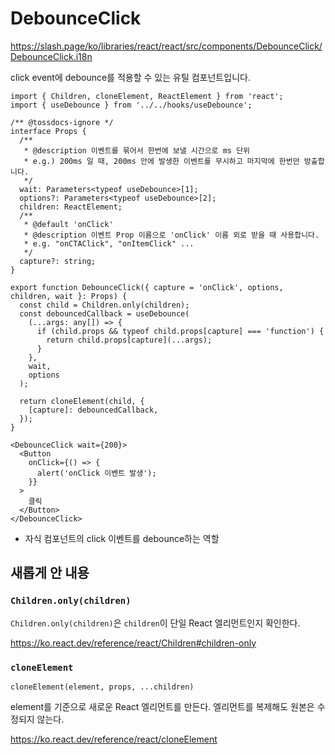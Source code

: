 # DebounceClick

https://slash.page/ko/libraries/react/react/src/components/DebounceClick/DebounceClick.i18n

click event에 debounce를 적용할 수 있는 유틸 컴포넌트입니다.

```tsx
import { Children, cloneElement, ReactElement } from 'react';
import { useDebounce } from '../../hooks/useDebounce';

/** @tossdocs-ignore */
interface Props {
  /**
   * @description 이벤트를 묶어서 한번에 보낼 시간으로 ms 단위
   * e.g.) 200ms 일 때, 200ms 안에 발생한 이벤트를 무시하고 마지막에 한번만 방출합니다.
   */
  wait: Parameters<typeof useDebounce>[1];
  options?: Parameters<typeof useDebounce>[2];
  children: ReactElement;
  /**
   * @default 'onClick'
   * @description 이벤트 Prop 이름으로 'onClick' 이름 외로 받을 때 사용합니다.
   * e.g. "onCTAClick", "onItemClick" ...
   */
  capture?: string;
}

export function DebounceClick({ capture = 'onClick', options, children, wait }: Props) {
  const child = Children.only(children);
  const debouncedCallback = useDebounce(
    (...args: any[]) => {
      if (child.props && typeof child.props[capture] === 'function') {
        return child.props[capture](...args);
      }
    },
    wait,
    options
  );

  return cloneElement(child, {
    [capture]: debouncedCallback,
  });
}
```

```tsx
<DebounceClick wait={200}>
  <Button
    onClick={() => {
      alert('onClick 이벤트 발생');
    }}
  >
    클릭
  </Button>
</DebounceClick>
```

- 자식 컴포넌트의 click 이벤트를 debounce하는 역할

## 새롭게 안 내용

### `Children.only(children)`

`Children.only(children)`은 `children`이 단일 React 엘리먼트인지 확인한다.

https://ko.react.dev/reference/react/Children#children-only

### `cloneElement`

`cloneElement(element, props, ...children)`

element를 기준으로 새로운 React 엘리먼트를 만든다. 엘리먼트를 복제해도 원본은 수정되지 않는다.

https://ko.react.dev/reference/react/cloneElement